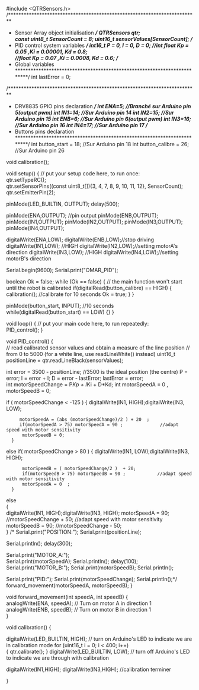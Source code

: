 #include <QTRSensors.h> 
/*************************************************************************
*  Sensor Array object initialisation 
*************************************************************************/
QTRSensors qtr;  
const uint8_t SensorCount = 8; 
uint16_t sensorValues[SensorCount];
/*************************************************************************
*  PID control system variables 
*************************************************************************/
int16_t P = 0, I = 0, D = 0;  //int
float Kp = 0.05 ,Ki = 0.00001, Kd = 0.8;   
//float Kp = 0.07 ,Ki = 0.0008, Kd = 0.6;
/*************************************************************************
*  Global variables
*************************************************************************/ 
int lastError = 0;  

/*************************************************************************
*  DRV8835 GPIO pins declaration
*************************************************************************/
int ENA=5;      //Branché sur Arduino pin 5(output pwm)
int IN1=14;     //Sur Arduino pin 14
int IN2=15;     //Sur Arduino pin 15
int ENB=6;      //Sur Arduino pin 6(output pwm)
int IN3=16;     //Sur Arduino pin 16
int IN4=17;     //Sur Arduino pin 17
/*************************************************************************
*  Buttons pins declaration
*************************************************************************/
int button_start = 18;   //Sur Arduino pin 18
int button_calibre = 26; //Sur Arduino pin 26
 
void calibration(); 
  
void setup() 
{   // put your setup code here, to run once:  
  qtr.setTypeRC();   
  qtr.setSensorPins((const uint8_t[]){3, 4, 7, 8, 9, 10, 11, 12}, SensorCount);  
  qtr.setEmitterPin(2);

  pinMode(LED_BUILTIN, OUTPUT);
  delay(500);

  pinMode(ENA,OUTPUT);  //pin output
  pinMode(ENB,OUTPUT);
  pinMode(IN1,OUTPUT);
  pinMode(IN2,OUTPUT);
  pinMode(IN3,OUTPUT);
  pinMode(IN4,OUTPUT);
  
  digitalWrite(ENA,LOW);
  digitalWrite(ENB,LOW);//stop driving
  digitalWrite(IN1,LOW); //HIGH
  digitalWrite(IN2,LOW);//setting motorA's direction
  digitalWrite(IN3,LOW); //HIGH
  digitalWrite(IN4,LOW);//setting motorB's direction

  Serial.begin(9600);
  Serial.print("OMAR_PID");

   boolean Ok = false;
    while (Ok == false) {         // the main function won't start  until the robot is calibrated
    if(digitalRead(button_calibre) == HIGH) {
      calibration();              //calibrate for 10 seconds
      Ok = true;
    }
  }
    
  pinMode(button_start, INPUT);       //10 seconds    
 while(digitalRead(button_start) == LOW) {} 
}  

void loop()
 {   // put your main code here, to run repeatedly:   
 PID_control(); 
 }  

 
void PID_control() 
{  
                         // read calibrated sensor values and obtain a measure of the line position
                         // from 0 to 5000 (for a white line, use readLineWhite() instead)
  uint16_t positionLine = qtr.readLineBlack(sensorValues); 

  int error = 3500 - positionLine; //3500 is the ideal position  (the centre)
  P = error;   I = error + I;   D = error - lastError;   lastError = error;   
  int motorSpeedChange = P*Kp + I*Ki + D*Kd; 
  int motorSpeedA = 0 ,  motorSpeedB = 0;
    
   if ( motorSpeedChange < -125 )
      {
         digitalWrite(IN1, HIGH);digitalWrite(IN3, LOW);
          
         motorSpeedA = (abs (motorSpeedChange)/2 ) + 20  ; 
         if(motorSpeedA > 75) motorSpeedA = 90 ;              //adapt speed with motor sensitivity
          motorSpeedB = 0;    
      } 
   else if( motorSpeedChange > 80 )
      {
          digitalWrite(IN1, LOW);digitalWrite(IN3, HIGH);
          
          motorSpeedB = ( motorSpeedChange/2 )  + 20;   
          if(motorSpeedB > 75) motorSpeedB = 90 ;            //adapt speed with motor sensitivity
          motorSpeedA = 0  ;  
      }
   else                
      {        
         digitalWrite(IN1, HIGH);digitalWrite(IN3, HIGH);
          motorSpeedA = 90;       //motorSpeedChange + 50;    //adapt speed with motor sensitivity
          motorSpeedB = 90;       //motorSpeedChange - 50;               
      }
/*
  Serial.print("POSITION:"); 
  Serial.print(positionLine);
  
  Serial.println();
  delay(300);
  
  Serial.print("MOTOR_A:");   
  Serial.print(motorSpeedA);
  Serial.println();
  delay(100);
  Serial.print("MOTOR_B:"); 
  Serial.print(motorSpeedB);
  Serial.println();
     
  Serial.print("PID:"); 
  Serial.print(motorSpeedChange);
  Serial.println();*/
    forward_movement(motorSpeedA, motorSpeedB); 
}
  
void forward_movement(int speedA, int speedB) 
 {        
	            analogWrite(ENA, speedA); // Turn on motor A in direction 1  
	            analogWrite(ENB, speedB); // Turn on motor B in direction 1                           
 } 

void calibration() {

  digitalWrite(LED_BUILTIN, HIGH); // turn on Arduino's LED to indicate we are in calibration mode
  for (uint16_t i = 0; i < 400; i++)  
    {   qtr.calibrate();  } 
  digitalWrite(LED_BUILTIN, LOW); // turn off Arduino's LED to indicate we are through with calibration
  
  digitalWrite(IN1,HIGH);
  digitalWrite(IN3,HIGH);  //calibration terminer
   
}
